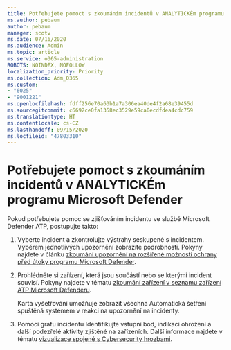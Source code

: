 ```yaml
---
title: Potřebujete pomoct s zkoumáním incidentů v ANALYTICKÉm programu Microsoft Defender
ms.author: pebaum
author: pebaum
manager: scotv
ms.date: 07/16/2020
ms.audience: Admin
ms.topic: article
ms.service: o365-administration
ROBOTS: NOINDEX, NOFOLLOW
localization_priority: Priority
ms.collection: Adm_O365
ms.custom:
- "6025"
- "9001221"
ms.openlocfilehash: fdff256e70a63b1a7a306ea40de4f2a68e39455d
ms.sourcegitcommit: c6692ce0fa1358ec3529e59ca0ecdfdea4cdc759
ms.translationtype: HT
ms.contentlocale: cs-CZ
ms.lasthandoff: 09/15/2020
ms.locfileid: "47803310"
---
```

# <a name="need-help-investigating-incidents-in-microsoft-defender-atp"></a>Potřebujete pomoct s zkoumáním incidentů v ANALYTICKÉm programu Microsoft Defender

Pokud potřebujete pomoc se zjišťováním incidentu ve službě Microsoft Defender ATP, postupujte takto:

1. Vyberte incident a zkontrolujte výstrahy seskupené s incidentem. Výběrem jednotlivých upozornění zobrazíte podrobnosti. Pokyny najdete v článku [zkoumání upozornění na rozšířené možnosti ochrany před útoky programu Microsoft Defender](https://docs.microsoft.com/windows/security/threat-protection/microsoft-defender-atp/investigate-alerts).
2. Prohlédněte si zařízení, která jsou součástí nebo se kterými incident souvisí. Pokyny najdete v tématu [zkoumání zařízení v seznamu zařízení ATP Microsoft Defenderu](https://docs.microsoft.com/windows/security/threat-protection/microsoft-defender-atp/investigate-machines).<br/>
 
    Karta vyšetřování umožňuje zobrazit všechna Automatická šetření spuštěná systémem v reakci na upozornění na incidenty.
3. Pomocí grafu incidentu Identifikujte vstupní bod, indikaci ohrožení a další podezřelé aktivity zjištěné na zařízeních. Další informace najdete v tématu [vizualizace spojené s Cybersecurity hrozbami](https://docs.microsoft.com/windows/security/threat-protection/microsoft-defender-atp/investigate-incidents#visualizing-associated-cybersecurity-threats).  